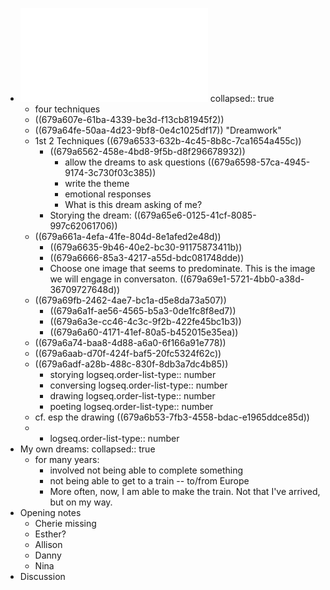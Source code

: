 - ![dreamwork.pdf](../assets/dreamwork_1738170359855_0.pdf)
  collapsed:: true
	- four techniques
	- ((679a607e-61ba-4339-be3d-f13cb81945f2))
	- ((679a64fe-50aa-4d23-9bf8-0e4c1025df17)) "Dreamwork"
	- 1st 2 Techniques ((679a6533-632b-4c45-8b8c-7ca1654a455c))
		- ((679a6562-458e-4bd8-9f5b-d8f296678932))
			- allow the dreams to ask questions ((679a6598-57ca-4945-9174-3c730f03c385))
			- write the theme
			- emotional responses
			- What is this dream asking of me?
		- Storying the dream: ((679a65e6-0125-41cf-8085-997c62061706))
	- ((679a661a-4efa-41fe-804d-8e1afed2e48d))
		- ((679a6635-9b46-40e2-bc30-91175873411b))
		- ((679a6666-85a3-4217-a55d-bdc081748dde))
		- Choose one image that seems to predominate. This is the image we will engage in conversaton. ((679a69e1-5721-4bb0-a38d-36709727648d))
	- ((679a69fb-2462-4ae7-bc1a-d5e8da73a507))
		- ((679a6a1f-ae56-4565-b5a3-0de1fc8f8ed7))
		- ((679a6a3e-cc46-4c3c-9f2b-422fe45bc1b3))
		- ((679a6a60-4171-41ef-80a5-b452015e35ea))
	- ((679a6a74-baa8-4d88-a6a0-6f166a91e778))
	- ((679a6aab-d70f-424f-baf5-20fc5324f62c))
	- ((679a6adf-a28b-488c-830f-8db3a7dc4b85))
		- storying
		  logseq.order-list-type:: number
		- conversing
		  logseq.order-list-type:: number
		- drawing
		  logseq.order-list-type:: number
		- poeting
		  logseq.order-list-type:: number
	- cf. esp the drawing ((679a6b53-7fb3-4558-bdac-e1965ddce85d))
	-
		- logseq.order-list-type:: number
- My own dreams:
  collapsed:: true
	- for many years:
		- involved not being able to complete something
		- not being able to get to a train -- to/from Europe
		- More often, now, I am able to make the train. Not that I've arrived, but on my way.
- Opening notes
	- Cherie missing
	- Esther?
	- Allison
	- Danny
	- Nina
- Discussion